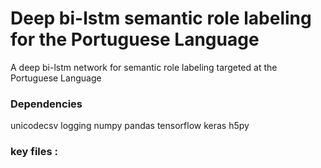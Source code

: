 # Deep bi-lstm semantic role labeling for the Portuguese Language
A deep bi-lstm network for semantic role labeling targeted at the Portuguese Language


### Dependencies
 unicodecsv
 logging
 numpy
 pandas
 tensorflow
 keras
 h5py

### key files :

